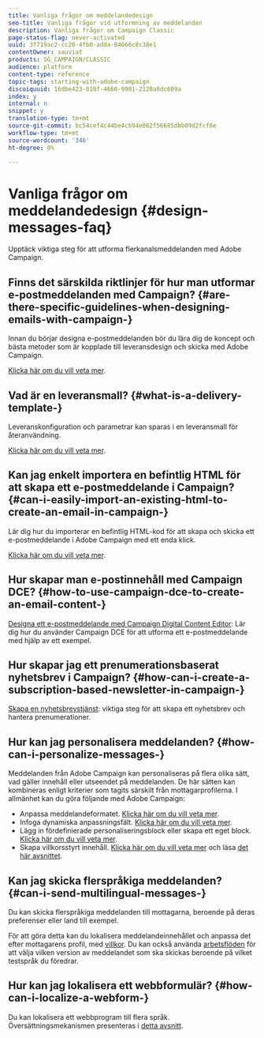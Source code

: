 ```yaml
---
title: Vanliga frågor om meddelandedesign
seo-title: Vanliga frågor vid utformning av meddelanden
description: Vanliga frågor om Campaign Classic
page-status-flag: never-activated
uuid: 3f719ac2-cc26-4fb0-adda-84666c8c38e1
contentOwner: sauviat
products: SG_CAMPAIGN/CLASSIC
audience: platform
content-type: reference
topic-tags: starting-with-adobe-campaign
discoiquuid: 16dbe423-018f-4666-9901-2120a8dc609a
index: y
internal: n
snippet: y
translation-type: tm+mt
source-git-commit: bc54cef4c44be4c694e062f56685dbb09d2fcf8e
workflow-type: tm+mt
source-wordcount: '346'
ht-degree: 0%

---
```



# Vanliga frågor om meddelandedesign {#design-messages-faq}

Upptäck viktiga steg för att utforma flerkanalsmeddelanden med Adobe Campaign.

## Finns det särskilda riktlinjer för hur man utformar e-postmeddelanden med Campaign? {#are-there-specific-guidelines-when-designing-emails-with-campaign-}

Innan du börjar designa e-postmeddelanden bör du lära dig de koncept och bästa metoder som är kopplade till leveransdesign och skicka med Adobe Campaign.

[Klicka här om du vill veta mer](../../delivery/using/delivery-best-practices.md).

## Vad är en leveransmall? {#what-is-a-delivery-template-}

Leveranskonfiguration och parametrar kan sparas i en leveransmall för återanvändning.

[Klicka här om du vill veta mer](../../delivery/using/about-templates.md).

## Kan jag enkelt importera en befintlig HTML för att skapa ett e-postmeddelande i Campaign? {#can-i-easily-import-an-existing-html-to-create-an-email-in-campaign-}

Lär dig hur du importerar en befintlig HTML-kod för att skapa och skicka ett e-postmeddelande i Adobe Campaign med ett enda klick.

[Klicka här om du vill veta mer](../../delivery/using/defining-the-email-content.md#message-content).

## Hur skapar man e-postinnehåll med Campaign DCE? {#how-to-use-campaign-dce-to-create-an-email-content-}

[Designa ett e-postmeddelande med Campaign Digital Content Editor](../../web/using/use-case--creating-an-email-delivery.md): Lär dig hur du använder Campaign DCE för att utforma ett e-postmeddelande med hjälp av ett exempel.

## Hur skapar jag ett prenumerationsbaserat nyhetsbrev i Campaign? {#how-can-i-create-a-subscription-based-newsletter-in-campaign-}

[Skapa en nyhetsbrevstjänst](../../delivery/using/managing-subscriptions.md): viktiga steg för att skapa ett nyhetsbrev och hantera prenumerationer.

## Hur kan jag personalisera meddelanden? {#how-can-i-personalize-messages-}

Meddelanden från Adobe Campaign kan personaliseras på flera olika sätt, vad gäller innehåll eller utseendet på meddelanden. De här sätten kan kombineras enligt kriterier som tagits särskilt från mottagarprofilerna. I allmänhet kan du göra följande med Adobe Campaign:

* Anpassa meddelandeformatet. [Klicka här om du vill veta mer](../../delivery/using/defining-the-email-content.md#message-content).
* Infoga dynamiska anpassningsfält. [Klicka här om du vill veta mer](../../delivery/using/personalization-fields.md).
* Lägg in fördefinierade personaliseringsblock eller skapa ett eget block. [Klicka här om du vill veta mer](../../delivery/using/personalization-blocks.md).
* Skapa villkorsstyrt innehåll. [Klicka här om du vill veta mer](../../delivery/using/conditional-content.md) och läsa [det här avsnittet](../../delivery/using/conditional-content.md).

## Kan jag skicka flerspråkiga meddelanden? {#can-i-send-multilingual-messages-}

Du kan skicka flerspråkiga meddelanden till mottagarna, beroende på deras preferenser eller land till exempel.

För att göra detta kan du lokalisera meddelandeinnehållet och anpassa det efter mottagarens profil, med [villkor](../../delivery/using/conditional-content.md). Du kan också använda [arbetsflöden](../../workflow/using/split.md) för att välja vilken version av meddelandet som ska skickas beroende på vilket testspråk du föredrar.

## Hur kan jag lokalisera ett webbformulär? {#how-can-i-localize-a-webform-}

Du kan lokalisera ett webbprogram till flera språk. Översättningsmekanismen presenteras i [detta avsnitt](../../web/using/translating-a-web-form.md).
